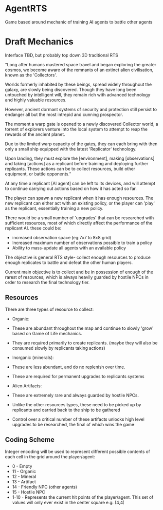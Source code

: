 # AgentRTS
Game based around mechanic of training AI agents to battle other agents

# Draft Mechanics

Interface TBD, but probably top down 3D traditional RTS

"Long after humans mastered space travel and began exploring the greater cosmos, we become aware of the remnants of an extinct alien civilisation, known as the 'Collectors'.

Worlds formerly inhabited by these beings, spread widely throughout the galaxy, are slowly being discovered. Though they have long been untouched by intelligent will, they remain rich with advanced technology and highly valuable resources.

However, ancient dormant systems of security and protection still persist to endanger all but the most intrepid and cunning prospector.

The moment a warp gate is opened to a newly discovered Collector world, a torrent of explorers venture into the local system to attempt to reap the rewards of the ancient planet.

Due to the limited warp capacity of the gates, they can each bring with then only a small ship equipped with the latest 'Replicator' technology. 

Upon landing, they must explore the [environment], making [observations] and taking [actions] as a replicant before training and deploying further replicants. These actions can be to collect resources, build other equipment, or battle opponents."

At any time a replicant [AI agent] can be left to its devices, and will attempt to continue carrying out actions based on how it has acted so far.

The player can spawn a new replicant when it has enough resources. The new replicant can either act with an existing policy, or the player can 'play' as the replicant, essentially training a new policy.

There would be a small number of 'upgrades' that can be researched with sufficient resources, most of which directly affect the performance of the replicant AI. these could be:
* increased observation space (eg 7x7 to 8x8 grid)
* Increased maximum number of observations possible to train a policy
* Ability to mass-update all agents with an available policy
 

The objective is general RTS style- collect enough resources to produce enough replicates to battle and defeat the other human players.

Current main objective is to collect and be in possession of enough of the rarest of resources, which is always heavily guarded by hostile NPCs in order to research the final technology tier.

## Resources 

There are three types of resource to collect:

* Organic:
 * These are abundant throughout the map and continue to slowly 'grow' based on Game of Life mechanics.
 * They are required primarily to create replicants. (maybe they will also be consumed slowly by replicants taking actions)

* Inorganic (minerals):
 * These are less abundant, and do no replenish over time.
 * These are required for permanent upgrades to replicants systems

* Alien Artifacts:
 * These are extremely rare and always guarded by hostile NPCs.
 * Unlike the other resources types, these need to be picked up by replicants and carried back to the ship to be gathered
 * Control over a critical number of these artifacts unlocks high level upgrades to be researched, the final of which wins the game

## Coding Scheme
Integer encoding will be used to represent different possible contents of each cell in the grid around the player/agent:

* 0 - Empty
* 11 - Organic
* 12 - Mineral
* 13 - Artifact
* 14 - Friendly NPC (other agents)
* 15 - Hostile NPC
* 1-10 - Represents the current hit points of the player/agent. This set of values will only ever exist in the center square e.g. (4,4)


